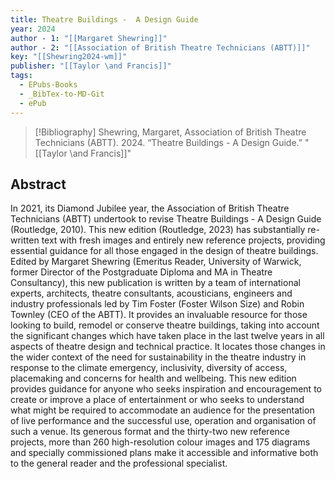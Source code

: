 ```yaml
---
title: Theatre Buildings -  A Design Guide
year: 2024
author - 1: "[[Margaret Shewring]]"
author - 2: "[[Association of British Theatre Technicians (ABTT)]]"
key: "[[Shewring2024-wm]]"
publisher: "[[Taylor \and Francis]]"
tags:
  - EPubs-Books
  - _BibTex-to-MD-Git
  - ePub
---
```


> [!Bibliography]
> Shewring, Margaret, Association of British Theatre Technicians (ABTT). 2024. “Theatre Buildings -  A Design Guide.” "[[Taylor \and Francis]]"

## Abstract
In 2021, its Diamond Jubilee year, the Association of British Theatre Technicians (ABTT) undertook to revise Theatre Buildings -  A Design Guide (Routledge, 2010). This new edition (Routledge, 2023) has substantially re-written text with fresh images and entirely new reference projects, providing essential guidance for all those engaged in the design of theatre buildings. Edited by Margaret Shewring (Emeritus Reader, University of Warwick, former Director of the Postgraduate Diploma and MA in Theatre Consultancy), this new publication is written by a team of international experts, architects, theatre consultants, acousticians, engineers and industry professionals led by Tim Foster (Foster Wilson Size) and Robin Townley (CEO of the ABTT). It provides an invaluable resource for those looking to build, remodel or conserve theatre buildings, taking into account the significant changes which have taken place in the last twelve years in all aspects of theatre design and technical practice. It locates those changes in the wider context of the need for sustainability in the theatre industry in response to the climate emergency, inclusivity, diversity of access, placemaking and concerns for health and wellbeing. This new edition provides guidance for anyone who seeks inspiration and encouragement to create or improve a place of entertainment or who seeks to understand what might be required to accommodate an audience for the presentation of live performance and the successful use, operation and organisation of such a venue. Its generous format and the thirty-two new reference projects, more than 260 high-resolution colour images and 175 diagrams and specially commissioned plans make it accessible and informative both to the general reader and the professional specialist.